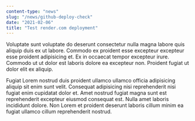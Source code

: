 ```yaml
---
content-type: "news"
slug: "/news/github-deploy-check"
date: "2021-02-06"
title: "Test render.com deployment"
---
```


Voluptate sunt voluptate do deserunt consectetur nulla magna labore quis aliquip duis ex ut labore. Commodo ex proident esse excepteur excepteur esse proident adipisicing et. Ex in occaecat tempor excepteur irure. Commodo ut ut dolor est laboris dolore ea excepteur non. Proident fugiat ut dolor elit ex aliquip.

Fugiat Lorem nostrud duis proident ullamco ullamco officia adipisicing aliquip sit enim sunt velit. Consequat adipisicing nisi reprehenderit nisi fugiat enim cupidatat dolor et. Amet nostrud fugiat magna sunt est reprehenderit excepteur eiusmod consequat est. Nulla amet laboris incididunt dolore. Non Lorem et proident deserunt laboris cillum minim ea fugiat ullamco cillum reprehenderit nostrud.
